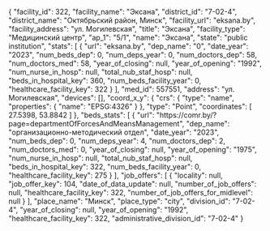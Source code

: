 {
    "facility_id": 322,
    "facility_name": "Эксана",
    "district_id": "7-02-4",
    "district_name": "Октябрьский район, Минск",
    "facility_url": "eksana.by",
    "facility_address": "ул. Могилевская",
    "title": "Эксана",
    "facility_type": "Медицинский центр",
    "ap_1": "5\/1",
    "name": "Эксана",
    "state": "public institution",
    "stats": [
        {
            "url": "eksana.by",
            "dep_name": "0",
            "date_year": "2023",
            "num_beds_dep": 0,
            "num_deps_year": 0,
            "num_doctors_dep": 58,
            "num_doctors_med": 58,
            "year_of_closing": null,
            "year_of_opening": "1992",
            "num_nurse_in_hosp": null,
            "total_nub_staf_hosp": null,
            "beds_in_hospital_key": 360,
            "num_beds_facility_year": 0,
            "healthcare_facility_key": 322
        }
    ],
    "med_id": 557551,
    "address": "ул. Могилевская",
    "devices": [],
    "coord_x_y": {
        "crs": {
            "type": "name",
            "properties": {
                "name": "EPSG:4326"
            }
        },
        "type": "Point",
        "coordinates": [
            27.5398,
            53.8842
        ]
    },
    "beds_stats": [
        {
            "url": "https:\/\/comr.by\/?page=departmentOfForcesAndMeansManagement",
            "dep_name": "организационно-методический отдел",
            "date_year": "2023",
            "num_beds_dep": 0,
            "num_deps_year": 4,
            "num_doctors_dep": 2,
            "num_doctors_med": 0,
            "year_of_closing": null,
            "year_of_opening": "1975",
            "num_nurse_in_hosp": null,
            "total_nub_staf_hosp": null,
            "beds_in_hospital_key": 322,
            "num_beds_facility_year": 0,
            "healthcare_facility_key": 275
        }
    ],
    "job_offers": [
        {
            "locality": null,
            "job_offer_key": 104,
            "date_of_data_update": null,
            "number_of_job_offers": null,
            "healthcare_facility_key": 322,
            "number_of_job_offers_for_midlevel": null
        }
    ],
    "place_name": "Минск",
    "place_type": "city",
    "division_id": "7-02-4",
    "year_of_closing": null,
    "year_of_opening": "1992",
    "healthcare_facility_key": 322,
    "administrative_division_id": "7-02-4"
}